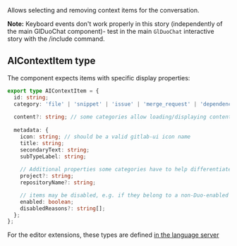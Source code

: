 Allows selecting and removing context items for the conversation.

**Note:**
Keyboard events don't work properly in this story (independently of the main GlDuoChat
component)- test in the main `GlDuoChat` interactive story with the /include command.

## AIContextItem type

The component expects items with specific display properties:

```typescript
export type AIContextItem = {
  id: string;
  category: 'file' | 'snippet' | 'issue' | 'merge_request' | 'dependency';
  
  content?: string; // some categories allow loading/displaying content in the details-modal
  
  metadata: {
    icon: string; // should be a valid gitlab-ui icon name
    title: string;
    secondaryText: string;
    subTypeLabel: string;
    
    // Additional properties some categories have to help differentiate results
    project?: string;
    repositoryName?: string;

    // items may be disabled, e.g. if they belong to a non-Duo-enabled project
    enabled: boolean;
    disabledReasons?: string[];
  };
};
```

For the editor extensions, these types are defined [in the language server](https://gitlab.com/gitlab-org/editor-extensions/gitlab-lsp/blob/main/src/common/ai_context_management/index.ts)
